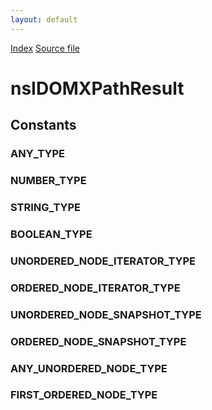 ```yaml
---
layout: default
---
```

<div id='links'><a href="../index.html">Index</a>
<a href="http://dxr.mozilla.org/mozilla-central/source/dom/interfaces/xpath/nsIDOMXPathResult.idl">Source file</a>
</div>

# nsIDOMXPathResult #

## Constants ##

### ANY_TYPE ###

### NUMBER_TYPE ###

### STRING_TYPE ###

### BOOLEAN_TYPE ###

### UNORDERED_NODE_ITERATOR_TYPE ###

### ORDERED_NODE_ITERATOR_TYPE ###

### UNORDERED_NODE_SNAPSHOT_TYPE ###

### ORDERED_NODE_SNAPSHOT_TYPE ###

### ANY_UNORDERED_NODE_TYPE ###

### FIRST_ORDERED_NODE_TYPE ###
